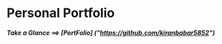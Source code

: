 # Personal Portfolio 
 
_**Take a Glance ==> [PortFolio] ("https://github.com/kiranbabar5852")**_
 
